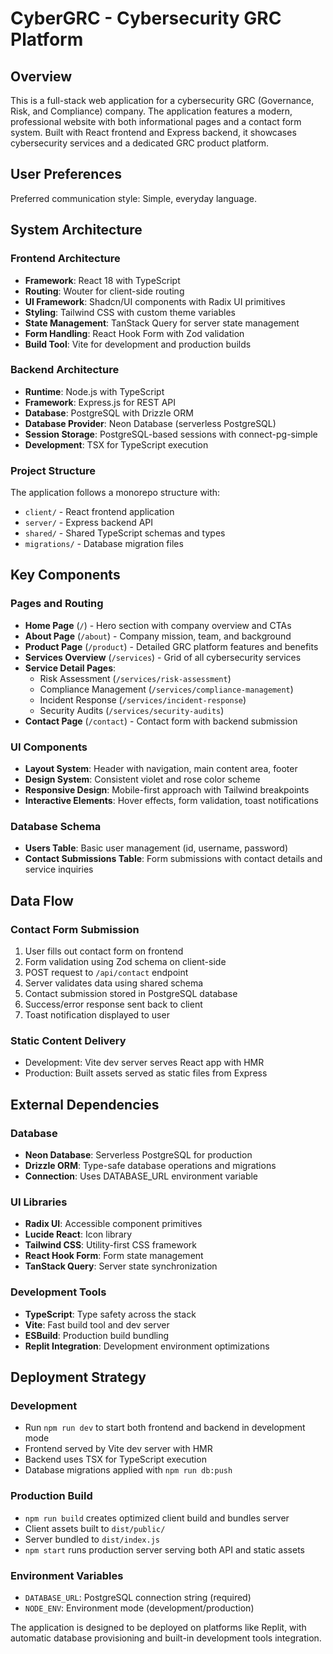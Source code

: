 # CyberGRC - Cybersecurity GRC Platform

## Overview

This is a full-stack web application for a cybersecurity GRC (Governance, Risk, and Compliance) company. The application features a modern, professional website with both informational pages and a contact form system. Built with React frontend and Express backend, it showcases cybersecurity services and a dedicated GRC product platform.

## User Preferences

Preferred communication style: Simple, everyday language.

## System Architecture

### Frontend Architecture
- **Framework**: React 18 with TypeScript
- **Routing**: Wouter for client-side routing
- **UI Framework**: Shadcn/UI components with Radix UI primitives
- **Styling**: Tailwind CSS with custom theme variables
- **State Management**: TanStack Query for server state management
- **Form Handling**: React Hook Form with Zod validation
- **Build Tool**: Vite for development and production builds

### Backend Architecture
- **Runtime**: Node.js with TypeScript
- **Framework**: Express.js for REST API
- **Database**: PostgreSQL with Drizzle ORM
- **Database Provider**: Neon Database (serverless PostgreSQL)
- **Session Storage**: PostgreSQL-based sessions with connect-pg-simple
- **Development**: TSX for TypeScript execution

### Project Structure
The application follows a monorepo structure with:
- `client/` - React frontend application
- `server/` - Express backend API
- `shared/` - Shared TypeScript schemas and types
- `migrations/` - Database migration files

## Key Components

### Pages and Routing
- **Home Page** (`/`) - Hero section with company overview and CTAs
- **About Page** (`/about`) - Company mission, team, and background
- **Product Page** (`/product`) - Detailed GRC platform features and benefits
- **Services Overview** (`/services`) - Grid of all cybersecurity services
- **Service Detail Pages**:
  - Risk Assessment (`/services/risk-assessment`)
  - Compliance Management (`/services/compliance-management`)
  - Incident Response (`/services/incident-response`)
  - Security Audits (`/services/security-audits`)
- **Contact Page** (`/contact`) - Contact form with backend submission

### UI Components
- **Layout System**: Header with navigation, main content area, footer
- **Design System**: Consistent violet and rose color scheme
- **Responsive Design**: Mobile-first approach with Tailwind breakpoints
- **Interactive Elements**: Hover effects, form validation, toast notifications

### Database Schema
- **Users Table**: Basic user management (id, username, password)
- **Contact Submissions Table**: Form submissions with contact details and service inquiries

## Data Flow

### Contact Form Submission
1. User fills out contact form on frontend
2. Form validation using Zod schema on client-side
3. POST request to `/api/contact` endpoint
4. Server validates data using shared schema
5. Contact submission stored in PostgreSQL database
6. Success/error response sent back to client
7. Toast notification displayed to user

### Static Content Delivery
- Development: Vite dev server serves React app with HMR
- Production: Built assets served as static files from Express

## External Dependencies

### Database
- **Neon Database**: Serverless PostgreSQL for production
- **Drizzle ORM**: Type-safe database operations and migrations
- **Connection**: Uses DATABASE_URL environment variable

### UI Libraries
- **Radix UI**: Accessible component primitives
- **Lucide React**: Icon library
- **Tailwind CSS**: Utility-first CSS framework
- **React Hook Form**: Form state management
- **TanStack Query**: Server state synchronization

### Development Tools
- **TypeScript**: Type safety across the stack
- **Vite**: Fast build tool and dev server
- **ESBuild**: Production build bundling
- **Replit Integration**: Development environment optimizations

## Deployment Strategy

### Development
- Run `npm run dev` to start both frontend and backend in development mode
- Frontend served by Vite dev server with HMR
- Backend uses TSX for TypeScript execution
- Database migrations applied with `npm run db:push`

### Production Build
- `npm run build` creates optimized client build and bundles server
- Client assets built to `dist/public/`
- Server bundled to `dist/index.js`
- `npm start` runs production server serving both API and static assets

### Environment Variables
- `DATABASE_URL`: PostgreSQL connection string (required)
- `NODE_ENV`: Environment mode (development/production)

The application is designed to be deployed on platforms like Replit, with automatic database provisioning and built-in development tools integration.